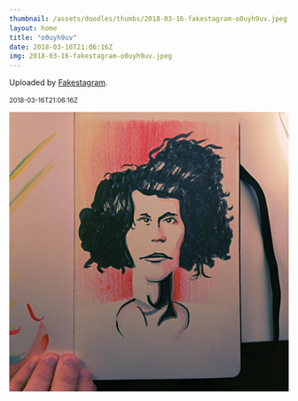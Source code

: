 ```yaml
---
thumbnail: /assets/doodles/thumbs/2018-03-16-fakestagram-o0uyh9uv.jpeg
layout: home
title: "o0uyh9uv"
date: 2018-03-16T21:06:16Z
img: 2018-03-16-fakestagram-o0uyh9uv.jpeg
---
```


Uploaded by [Fakestagram](https://github.com/opyate/fakestagram).

<small>2018-03-16T21:06:16Z</small>

![Uploaded by Fakestagram](2018-03-16-fakestagram-o0uyh9uv.jpeg)
